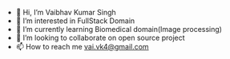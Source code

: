 - 👋 Hi, I’m Vaibhav Kumar Singh
- 👀 I’m interested in FullStack Domain
- 🌱 I’m currently learning Biomedical domain(Image processing) 
- 💞️ I’m looking to collaborate on open source project
- 📫 How to reach me vai.vk4@gmail.com

<!---
vaivk4/vaivk4 is a ✨ special ✨ repository because its `README.md` (this file) appears on your GitHub profile.
You can click the Preview link to take a look at your changes.
--->
